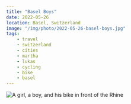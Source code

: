 ```yaml
---
title: "Basel Boys"
date: 2022-05-26
location: Basel, Switzerland
image: "/img/photo/2022-05-26-basel-boys.jpg"
tags:
    - travel
    - switzerland
    - cities
    - martha
    - lukas
    - cycling
    - bike
    - basel
---
```


![A girl, a boy, and his bike in front of the Rhine](/img/photo/basel-pink.jpg)

